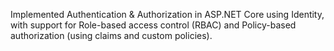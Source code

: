 Implemented Authentication & Authorization in ASP.NET Core using Identity, with support for Role-based access control (RBAC) and Policy-based authorization (using claims and custom policies).
